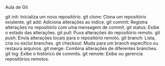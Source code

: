 Aula de Git

git init: Inicializa um novo repositório.
git clone: Clona um repositório existente.
git add: Adiciona alterações ao índice.
git commit: Registra alterações no repositório com uma mensagem de commit.
git status: Exibe o estado das alterações.
git pull: Puxa alterações do repositório remoto.
git push: Envia alterações locais para o repositório remoto.
git branch: Lista, cria ou exclui branches.
git checkout: Muda para um branch específico ou restaura arquivos.
git merge: Combina alterações de diferentes branches.
git log: Exibe o histórico de commits.
git remote: Exibe ou gerencia repositórios remotos.